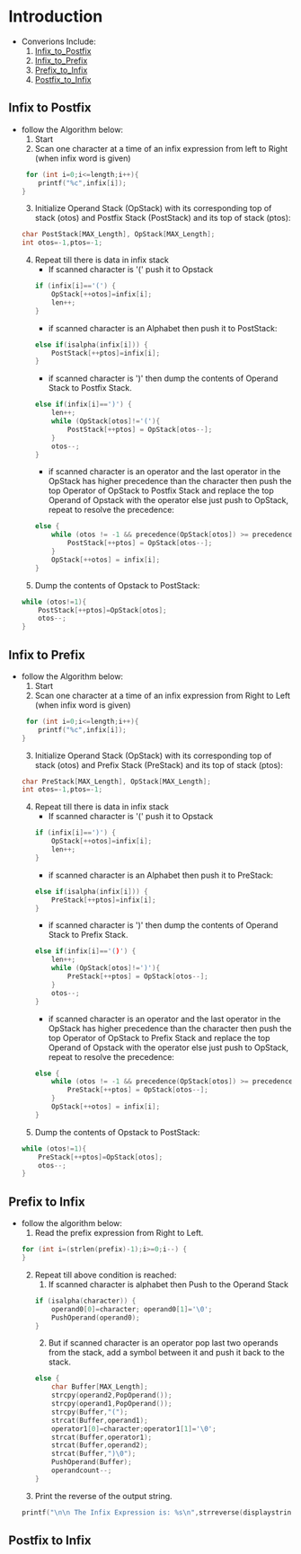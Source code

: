 # Introduction
- Converions Include:
    1. [Infix_to_Postfix](#infix-to-postfix)
    2. [Infix_to_Prefix](#infix-to-prefix)
    3. [Prefix_to_Infix](#prefix-to-infix)
    4. [Postfix_to_Infix](#postfix-to-infix)

## Infix to Postfix
- follow the Algorithm below:
    1. Start
    2. Scan one character at a time of an infix expression from left to Right (when infix word is given)
    ```c
     for (int i=0;i<=length;i++){
        printf("%c",infix[i]);
    }
    ```
    3. Initialize Operand Stack (OpStack) with its corresponding top of stack (otos) and Postfix Stack (PostStack) and its top of stack (ptos):
    ```c
    char PostStack[MAX_Length], OpStack[MAX_Length];
    int otos=-1,ptos=-1;
    ```
    4. Repeat till there is data in infix stack
        - If scanned character is '(' push it to Opstack
        ```c
        if (infix[i]=='(') { 
            OpStack[++otos]=infix[i];
            len++;
        }
        ```
        - if scanned character is an Alphabet then push it to PostStack:
        ```c
        else if(isalpha(infix[i])) {
            PostStack[++ptos]=infix[i];
        }
        ```
        - if scanned character is ')' then dump the contents of Operand Stack to Postfix Stack.
        ```c
        else if(infix[i]==')') { 
            len++;
            while (OpStack[otos]!='('){ 
                PostStack[++ptos] = OpStack[otos--];
            }
            otos--;
        }
        ```
        - if scanned character is an operator and the last operator in the OpStack has higher precedence than the character then push the top Operator of OpStack to Postfix Stack and replace the top Operand of Opstack with the operator else just push to OpStack, repeat to resolve the precedence:
        ```c
        else {
            while (otos != -1 && precedence(OpStack[otos]) >= precedence(infix[i])) {
                PostStack[++ptos] = OpStack[otos--];
            }
            OpStack[++otos] = infix[i];
        }
        ```
    5. Dump the contents of Opstack to PostStack:
    ```c
    while (otos!=1){
        PostStack[++ptos]=OpStack[otos];
        otos--;
    }
    ```

## Infix to Prefix 
- follow the Algorithm below:
    1. Start
    2. Scan one character at a time of an infix expression from Right to Left (when infix word is given)
    ```c
     for (int i=0;i<=length;i++){
        printf("%c",infix[i]);
    }
    ```
    3. Initialize Operand Stack (OpStack) with its corresponding top of stack (otos) and Prefix Stack (PreStack) and its top of stack (ptos):
    ```c
    char PreStack[MAX_Length], OpStack[MAX_Length];
    int otos=-1,ptos=-1;
    ```
    4. Repeat till there is data in infix stack
        - If scanned character is '(' push it to Opstack
        ```c
        if (infix[i]==')') { 
            OpStack[++otos]=infix[i];
            len++;
        }
        ```
        - if scanned character is an Alphabet then push it to PreStack:
        ```c
        else if(isalpha(infix[i])) {
            PreStack[++ptos]=infix[i];
        }
        ```
        - if scanned character is ')' then dump the contents of Operand Stack to Prefix Stack.
        ```c
        else if(infix[i]=='()') { 
            len++;
            while (OpStack[otos]!=')'){ 
                PreStack[++ptos] = OpStack[otos--];
            }
            otos--;
        }
        ```
        - if scanned character is an operator and the last operator in the OpStack has higher precedence than the character then push the top Operator of OpStack to Prefix Stack and replace the top Operand of Opstack with the operator else just push to OpStack, repeat to resolve the precedence:
        ```c
        else {
            while (otos != -1 && precedence(OpStack[otos]) >= precedence(infix[i])) {
                PreStack[++ptos] = OpStack[otos--];
            }
            OpStack[++otos] = infix[i];
        }
        ```
    5. Dump the contents of Opstack to PostStack:
    ```c
    while (otos!=1){
        PreStack[++ptos]=OpStack[otos];
        otos--;
    }
    ```
    
## Prefix to Infix
- follow the algorithm below:
    1. Read the prefix expression from Right to Left.
    ```c
    for (int i=(strlen(prefix)-1);i>=0;i--) {
    }
    ```
    2. Repeat till above condition is reached:
        1. If scanned character is alphabet then Push to the Operand Stack 
        ```c
        if (isalpha(character)) {
            operand0[0]=character; operand0[1]='\0';
            PushOperand(operand0); 
        }
        ```
        2. But if scanned character is an operator pop last two operands from the stack, add a symbol between it and push it back to the stack.
        ```c
        else {
            char Buffer[MAX_Length];
            strcpy(operand2,PopOperand());
            strcpy(operand1,PopOperand());
            strcpy(Buffer,"(");
            strcat(Buffer,operand1);
            operator1[0]=character;operator1[1]='\0';
            strcat(Buffer,operator1);
            strcat(Buffer,operand2);
            strcat(Buffer,")\0");
            PushOperand(Buffer);
            operandcount--;
        }
        ```
    3. Print the reverse of the output string.
    ```c
    printf("\n\n The Infix Expression is: %s\n",strreverse(displaystringstack()));
    ```

## Postfix to Infix